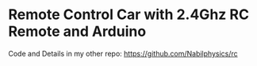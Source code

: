 # Remote Control Car with 2.4Ghz RC Remote and Arduino
Code and Details in my other repo: https://github.com/Nabilphysics/rc
